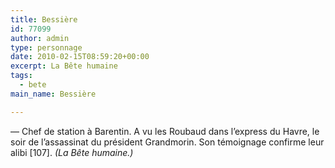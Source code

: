 ```yaml
---
title: Bessière
id: 77099
author: admin
type: personnage
date: 2010-02-15T08:59:20+00:00
excerpt: La Bête humaine
tags:
  - bete
main_name: Bessière

---
```

— Chef de station à Barentin. A vu les Roubaud dans l&rsquo;express du Havre, le soir de l&rsquo;assassinat du président Grandmorin. Son témoignage confirme leur alibi [107]. _(La Bête humaine.)_